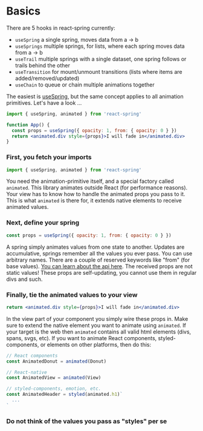 # Basics

There are 5 hooks in react-spring currently:

* `useSpring` a single spring, moves data from a -> b
* `useSprings` multiple springs, for lists, where each spring moves data from a -> b
* `useTrail` multiple springs with a single dataset, one spring follows or trails behind the other
* `useTransition` for mount/unmount transitions (lists where items are added/removed/updated)
* `useChain` to queue or chain multiple animations together

The easiest is [useSpring](/docs/hooks/use-spring), but the same concept applies to all animation primitives. Let's have a look ...

```jsx
import { useSpring, animated } from 'react-spring'

function App() {
  const props = useSpring({ opacity: 1, from: { opacity: 0 } })
  return <animated.div style={props}>I will fade in</animated.div>
}
```

### First, you fetch your imports

```jsx
import { useSpring, animated } from 'react-spring'
```

You need the animation-primitive itself, and a special factory called `animated`. This library animates outside React (for performance reasons). Your view has to know how to handle the animated props you pass to it. This is what `animated` is there for, it extends native elements to receive animated values.

### Next, define your spring

```jsx
const props = useSpring({ opacity: 1, from: { opacity: 0 } })
```

A spring simply animates values from one state to another. Updates are accumulative, springs remember all the values you ever pass. You can use arbitrary names. There are a couple of reserved keywords like "from" (for base values). [You can learn about the api here](/docs/hooks/api). The received props are not static values! These props are self-updating, you cannot use them in regular divs and such.

### Finally, tie the animated values to your view

```jsx
return <animated.div style={props}>I will fade in</animated.div>
```

In the view part of your component you simply wire these props in. Make sure to extend the native element you want to animate using `animated`. If your target is the web then `animated` contains all valid html elements (divs, spans, svgs, etc). If you want to animate React components, styled-components, or elements on other platforms, then do this:

```jsx
// React components
const AnimatedDonut = animated(Donut)

// React-native
const AnimatedView = animated(View)

// styled-components, emotion, etc.
const AnimatedHeader = styled(animated.h1)`
  ...
`
```

### Do not think of the values you pass as "styles" per se
